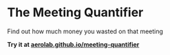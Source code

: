 # The Meeting Quantifier
Find out how much money you wasted on that meeting

**Try it at [aerolab.github.io/meeting-quantifier](http://aerolab.github.io/meeting-quantifier)**
